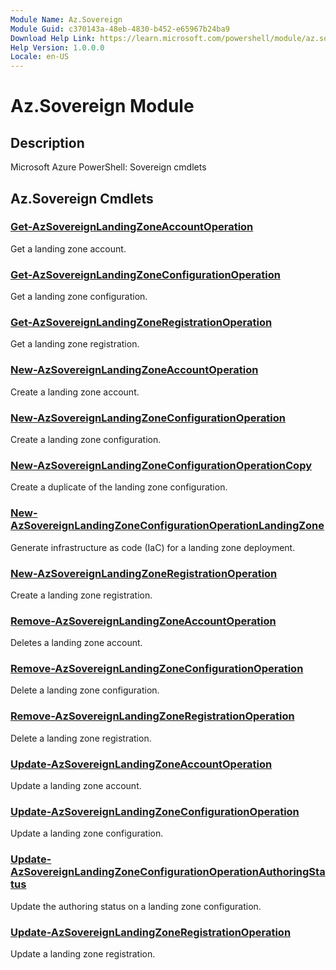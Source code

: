 ```yaml
---
Module Name: Az.Sovereign
Module Guid: c370143a-48eb-4830-b452-e65967b24ba9
Download Help Link: https://learn.microsoft.com/powershell/module/az.sovereign
Help Version: 1.0.0.0
Locale: en-US
---
```


# Az.Sovereign Module
## Description
Microsoft Azure PowerShell: Sovereign cmdlets

## Az.Sovereign Cmdlets
### [Get-AzSovereignLandingZoneAccountOperation](Get-AzSovereignLandingZoneAccountOperation.md)
Get a landing zone account.

### [Get-AzSovereignLandingZoneConfigurationOperation](Get-AzSovereignLandingZoneConfigurationOperation.md)
Get a landing zone configuration.

### [Get-AzSovereignLandingZoneRegistrationOperation](Get-AzSovereignLandingZoneRegistrationOperation.md)
Get a landing zone registration.

### [New-AzSovereignLandingZoneAccountOperation](New-AzSovereignLandingZoneAccountOperation.md)
Create a landing zone account.

### [New-AzSovereignLandingZoneConfigurationOperation](New-AzSovereignLandingZoneConfigurationOperation.md)
Create a landing zone configuration.

### [New-AzSovereignLandingZoneConfigurationOperationCopy](New-AzSovereignLandingZoneConfigurationOperationCopy.md)
Create a duplicate of the landing zone configuration.

### [New-AzSovereignLandingZoneConfigurationOperationLandingZone](New-AzSovereignLandingZoneConfigurationOperationLandingZone.md)
Generate infrastructure as code (IaC) for a landing zone deployment.

### [New-AzSovereignLandingZoneRegistrationOperation](New-AzSovereignLandingZoneRegistrationOperation.md)
Create a landing zone registration.

### [Remove-AzSovereignLandingZoneAccountOperation](Remove-AzSovereignLandingZoneAccountOperation.md)
Deletes a landing zone account.

### [Remove-AzSovereignLandingZoneConfigurationOperation](Remove-AzSovereignLandingZoneConfigurationOperation.md)
Delete a landing zone configuration.

### [Remove-AzSovereignLandingZoneRegistrationOperation](Remove-AzSovereignLandingZoneRegistrationOperation.md)
Delete a landing zone registration.

### [Update-AzSovereignLandingZoneAccountOperation](Update-AzSovereignLandingZoneAccountOperation.md)
Update a landing zone account.

### [Update-AzSovereignLandingZoneConfigurationOperation](Update-AzSovereignLandingZoneConfigurationOperation.md)
Update a landing zone configuration.

### [Update-AzSovereignLandingZoneConfigurationOperationAuthoringStatus](Update-AzSovereignLandingZoneConfigurationOperationAuthoringStatus.md)
Update the authoring status on a landing zone configuration.

### [Update-AzSovereignLandingZoneRegistrationOperation](Update-AzSovereignLandingZoneRegistrationOperation.md)
Update a landing zone registration.

